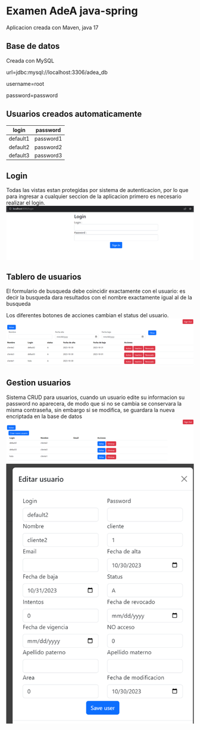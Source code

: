 # Examen AdeA java-spring
Aplicacion creada con Maven, java 17
## Base de datos
Creada con MySQL


url=jdbc:mysql://localhost:3306/adea_db

username=root

password=password
## Usuarios creados automaticamente
| login    | password  |
|----------|:---------:|
| default1 | password1 |
| default2 | password2 |
| default3 | password3 |

## Login
Todas las vistas estan protegidas por sistema de autenticacion, por lo que para ingresar a cualquier seccion de la aplicacion primero es necesario realizar el login.
![login](readme/login.png)

## Tablero de usuarios
El formulario de busqueda debe coincidir exactamente con el usuario: es decir la busqueda dara resultados con el nombre exactamente igual al de la busqueda  

Los diferentes botones de acciones cambian el status del usuario.
![tablero](readme/tablero.png)

## Gestion usuarios
Sistema CRUD para usuarios, cuando un usuario edite su informacion su password no aparecera, de modo que si no se cambia se conservara la misma contraseña, sin embargo si se modifica, se guardara la nueva encriptada en la base de datos
![lista usuarios](readme/listaUsuarios.png)
![editarUsuario](readme/editarUsuario.png)
